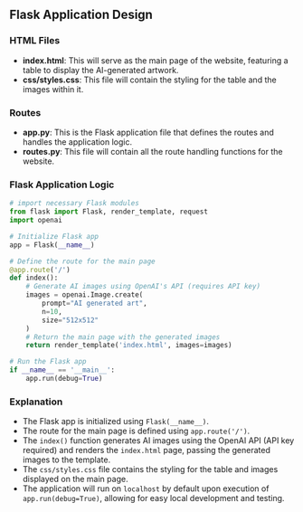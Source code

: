 ## Flask Application Design
### HTML Files
- **index.html**: This will serve as the main page of the website, featuring a table to display the AI-generated artwork.
- **css/styles.css**: This file will contain the styling for the table and the images within it.

### Routes
- **app.py**: This is the Flask application file that defines the routes and handles the application logic.
- **routes.py**: This file will contain all the route handling functions for the website.

### Flask Application Logic
```python
# import necessary Flask modules
from flask import Flask, render_template, request
import openai

# Initialize Flask app
app = Flask(__name__)

# Define the route for the main page
@app.route('/')
def index():
    # Generate AI images using OpenAI's API (requires API key)
    images = openai.Image.create(
        prompt="AI generated art",
        n=10,
        size="512x512"
    )
    # Return the main page with the generated images
    return render_template('index.html', images=images)

# Run the Flask app
if __name__ == '__main__':
    app.run(debug=True)
```

### Explanation
- The Flask app is initialized using `Flask(__name__)`.
- The route for the main page is defined using `app.route('/')`.
- The `index()` function generates AI images using the OpenAI API (API key required) and renders the `index.html` page, passing the generated images to the template.
- The `css/styles.css` file contains the styling for the table and images displayed on the main page.
- The application will run on `localhost` by default upon execution of `app.run(debug=True)`, allowing for easy local development and testing.